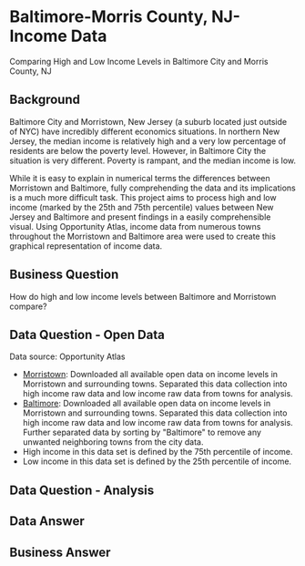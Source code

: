 # Baltimore-Morris County, NJ- Income Data
Comparing High and Low Income Levels in Baltimore City and Morris County, NJ

## Background
Baltimore City and Morristown, New Jersey (a suburb located just outside of NYC) have incredibly different economics situations.  In northern New Jersey, the median income is relatively high and a very low percentage of residents are below the poverty level.  However, in Baltimore City the situation is very different.  Poverty is rampant, and the median income is low.

While it is easy to explain in numerical terms the differences between Morristown and Baltimore, fully comprehending the data and its implications is a much more difficult task.  This project aims to process high and low income (marked by the 25th and 75th percentile) values between New Jersey and Baltimore and present findings in a easily comprehensible visual.  Using Opportunity Atlas, income data from numerous towns throughout the Morristown and Baltimore area were used to create this graphical representation of income data.

## Business Question 
How do high and low income levels between Baltimore and Morristown compare?

## Data Question - Open Data
Data source: Opportunity Atlas

- [Morristown](https://github.com/AdamShmanske/Baltimore-Morris-County-NJ-Income-Data/blob/master/Income%20Comparison%20Baltimore%20Data.xls): Downloaded all available open data on income levels in Morristown and surrounding towns.  Separated this data collection into high income raw data and low income raw data from towns for analysis.
- [Baltimore](https://github.com/AdamShmanske/Baltimore-Morris-County-NJ-Income-Data/blob/master/Income%20Comparison%20Baltimore%20Data.xls): Downloaded all available open data on income levels in Morristown and surrounding towns.  Separated this data collection into high income raw data and low income raw data from towns for analysis.  Further separated data by sorting by "Baltimore" to remove any unwanted neighboring towns from the city data.
- High income in this data set is defined by the 75th percentile of income.
- Low income in this data set is defined by the 25th percentile of income.

## Data Question - Analysis



## Data Answer

## Business Answer
